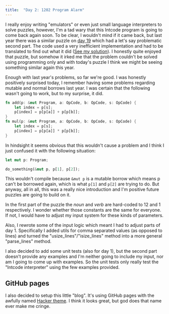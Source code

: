 ```yaml
---
title:  "Day 2: 1202 Program Alarm"
---
```


I really enjoy writing "emulators" or even just small language interpreters to solve puzzles, however, I'm a tad wary that this Intcode program is going to come back again soon.
To be clear, I wouldn't mind if it came back, but last year there was a similar puzzle on [day 19](https://adventofcode.com/2018/day/19) which had a let's say problematic second part. The code used a very inefficient implementation and had to be translated to find out what it did ([See my solution](https://github.com/siku2/AoC2018/blob/master/src/puzzles/day19.rs)).
I honestly quite enjoyed that puzzle, but somehow it irked me that the problem couldn't be solved using programming only and with today's puzzle I think we might be seeing something similar again this year.

Enough with last year's problems, so far we're good. I was honestly positively surprised today, I remember having some problems regarding mutable and normal borrows last year.
I was certain that the following wasn't going to work, but to my surprise, it did.

```rust
fn add(p: &mut Program, a: OpCode, b: OpCode, s: OpCode) {
    let index = p[s];
    p[index] = p[p[a]] + p[p[b]];
}
fn mul(p: &mut Program, a: OpCode, b: OpCode, s: OpCode) {
    let index = p[s];
    p[index] = p[p[a]] * p[p[b]];
}
```

In hindsight it seems obvious that this wouldn't cause a problem and I think I just confused it with the following situation:

```rust
let mut p: Program;

do_something(&mut p, p[1], p[2]);
```

This wouldn't compile because `&mut p` is a mutable borrow which means p can't be borrowed again, which is what `p[1]` and `p[2]` are trying to do. But anyway, all in all, this was a really nice introduction and I'm positive future puzzles are going to build on it.

In the first part of the puzzle the *noun* and *verb* are hard-coded to 12 and 1 respectively. I wonder whether those constants are the same for everyone. If not, I would have to adjust my input system for these kinds of parameters.

Also, I rewrote some of the input logic which meant I had to adjust parts of day 1. Specifically I added utils for comma separated values (as opposed to lines) and turned the "usize_lines"/"isize_lines" method into a more general "parse_lines" method.

I also decided to add some unit tests (also for day 1), but the second part doesn't provide any examples and I'm neither going to include my input, nor am I going to come up with examples.
So the unit tests only really test the "Intcode interpreter" using the few examples provided.

## GitHub pages

I also decided to setup this little "blog". It's using GitHub pages with the awfully named [Hacker theme](https://pages-themes.github.io/hacker/). I think it looks great, but god does that name ever make me cringe.
